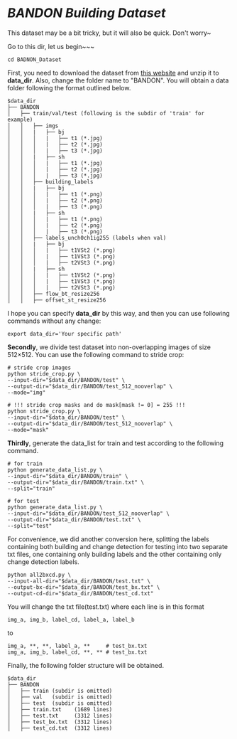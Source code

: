 # ***BANDON Building Dataset***
This dataset may be a bit tricky, but it will also be quick. Don't worry~

Go to this dir, let us begin~~~
```shell script
cd BADNON_Dataset
```
First, you need to download the dataset from [this website](https://github.com/fitzpchao/BANDON) and unzip it to **data_dir**. Also, change the folder name to "BANDON". You will obtain a data folder following the format outlined below.
```none
$data_dir
├── BANDON
│   ├── train/val/test (following is the subdir of 'train' for example)
│   │   ├── imgs
│   │   |   ├── bj
│   │   │   |   ├── t1 (*.jpg)
│   │   │   |   ├── t2 (*.jpg)
│   │   │   |   ├── t3 (*.jpg)
│   │   |   ├── sh
│   │   │   |   ├── t1 (*.jpg)
│   │   │   |   ├── t2 (*.jpg)
│   │   │   |   ├── t3 (*.jpg)
│   │   ├── building_labels
│   │   |   ├── bj
│   │   │   |   ├── t1 (*.png)
│   │   │   |   ├── t2 (*.png)
│   │   │   |   ├── t3 (*.png)
│   │   |   ├── sh
│   │   │   |   ├── t1 (*.png)
│   │   │   |   ├── t2 (*.png)
│   │   │   |   ├── t3 (*.png)
│   │   ├── labels_unch0ch1ig255 (labels when val)
│   │   |   ├── bj
│   │   │   |   ├── t1VSt2 (*.png)
│   │   │   |   ├── t1VSt3 (*.png)
│   │   │   |   ├── t2VSt3 (*.png)
│   │   |   ├── sh
│   │   │   |   ├── t1VSt2 (*.png)
│   │   │   |   ├── t1VSt3 (*.png)
│   │   │   |   ├── t2VSt3 (*.png)
│   │   ├── flow_bt_resize256
│   │   ├── offset_st_resize256
```
I hope you can specify **data_dir** by this way, and then you can use following commands without any change:
```
export data_dir='Your specific path'
```
**Secondly**, we divide test dataset into non-overlapping images of size 512×512. You can use the following command to stride crop:
```shell script
# stride crop images
python stride_crop.py \
--input-dir="$data_dir/BANDON/test" \
--output-dir="$data_dir/BANDON/test_512_nooverlap" \
--mode="img"

# !!! stride crop masks and do mask[mask != 0] = 255 !!!
python stride_crop.py \
--input-dir="$data_dir/BANDON/test" \
--output-dir="$data_dir/BANDON/test_512_nooverlap" \
--mode="mask" 
```

**Thirdly**, generate the data_list for train and test according to the following command.
```shell script
# for train
python generate_data_list.py \
--input-dir="$data_dir/BANDON/train" \
--output-dir="$data_dir/BANDON/train.txt" \
--split="train"

# for test
python generate_data_list.py \
--input-dir="$data_dir/BANDON/test_512_nooverlap" \
--output-dir="$data_dir/BANDON/test.txt" \
--split="test"
```

For convenience, we did another conversion here, splitting the labels containing both building and change detection for testing into two separate txt files, one containing only building labels and the other containing only change detection labels.
```shell script
python all2bxcd.py \
--input-all-dir="$data_dir/BANDON/test.txt" \
--output-bx-dir="$data_dir/BANDON/test_bx.txt" \
--output-cd-dir="$data_dir/BANDON/test_cd.txt" 
```
You will change the txt file(test.txt) where each line is in this format
```
img_a, img_b, label_cd, label_a, label_b
```
to
```
img_a, **, **, label_a, **     # test_bx.txt
img_a, img_b, label_cd, **, ** # test_bx.txt
```

Finally, the following folder structure will be obtained.
```none
$data_dir
├── BANDON
│   ├── train (subdir is omitted)
│   ├── val   (subdir is omitted)
│   ├── test  (subdir is omitted)
│   ├── train.txt    (1689 lines)
│   ├── test.txt     (3312 lines)
│   ├── test_bx.txt  (3312 lines)
│   ├── test_cd.txt  (3312 lines)
```
